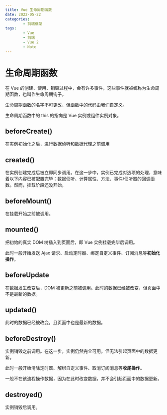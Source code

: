 ```yaml
---
title: Vue 生命周期函数
date: 2022-05-22
categories:
        - 前端框架
tags:
        - Vue
        - 前端
        - Vue 2
        - Note
---
```


# 生命周期函数

在 Vue 的创建、使用、销毁过程中，会有许多事件，这些事件就被统称为生命周期函数，也叫作生命周期钩子。

生命周期函数的名字不可更改，但函数中的代码由我们自定义。

生命周期函数中的 this 的指向是 Vue 实例或组件实例对象。

## beforeCreate()

在实例初始化之后，进行数据侦听和数据代理之前调用

## created()

在实例创建完成后被立即同步调用。在这一步中，实例已完成对选项的处理，意味着以下内容已被配置完毕：数据侦听、计算属性、方法、事件/侦听器的回调函数。然而，挂载阶段还没开始，

## beforeMount()

在挂载开始之前被调用。

## mounted()

把初始的真实 DOM 树插入到页面后，即 Vue 实例挂载完毕后调用。

此时一般开始发送 Ajax 请求、启动定时器、绑定自定义事件、订阅消息等**初始化操作**。

## beforeUpdate

在数据发生改变后，DOM 被更新之前被调用。此时的数据已经被改变，但页面中不是最新的数据。

## updated()

此时的数据已经被改变，且页面中也是最新的数据。

## beforeDestroy()

实例销毁之前调用。在这一步，实例仍然完全可用。但无法引起页面中的数据更新。

此时一般开始清除定时器、解绑自定义事件、取消订阅消息等**收尾操作**。

一般不在该流程操作数据，因为在此时改变数据，并不会引起页面中的数据更新。

## destroyed()

实例销毁后调用。
